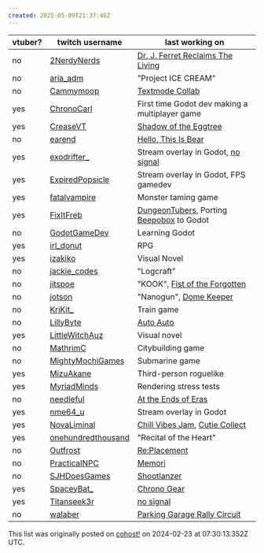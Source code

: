 ```yaml
---
created: 2025-05-09T21:37:46Z
---
```


vtuber? | twitch username | last working on
---|---|---
no | [2NerdyNerds](https://www.twitch.tv/2nerdynerds) | [Dr. J. Ferret Reclaims The Living](https://2nerdynerds.itch.io/dr-j-ferret-reclaims-the-living)
no | [aria_adm](https://www.twitch.tv/aria_adm) | "Project ICE CREAM"
no | [Cammymoop](https://www.twitch.tv/cammymoop) | [Textmode Collab](https://cammymoop.com/textmode-collab/)
yes | [ChronoCarl](https://www.twitch.tv/chronocarl) | First time Godot dev making a multiplayer game
yes | [CreaseVT](https://www.twitch.tv/CreaseVT) | [Shadow of the Eggtree](https://creasevt.itch.io/shadow-of-the-eggtree)
no | [earend](https://www.twitch.tv/earend) | [Hello, This Is Bear](https://store.steampowered.com/app/2645770/Hello_This_Is_Bear)
yes | [exodrifter_](https://www.twitch.tv/exodrifter_) | Stream overlay in Godot, [no signal](https://exodrifter.itch.io/lost-contact)
yes | [ExpiredPopsicle](https://www.twitch.tv/expiredpopsicle) | Stream overlay in Godot, FPS gamedev
yes | [fatalvampire](https://www.twitch.tv/fatalvampire) | Monster taming game
yes | [FixItFreb](https://www.twitch.tv/fixitfreb) | [DungeonTubers](https://fixitfreb.itch.io/dungeontubers), Porting [Beepobox](https://fixitfreb.itch.io/beepo-box) to Godot
no | [GodotGameDev](https://www.twitch.tv/godotgamedev) | Learning Godot
yes | [irl_donut](https://www.twitch.tv/irl_donut) | RPG
yes | [izakiko](https://www.twitch.tv/izakiko) | Visual Novel
no | [jackie_codes](https://www.twitch.tv/jackie_codes) | "Logcraft"
no | [jitspoe](https://www.twitch.tv/jitspoe) | "KOOK", [Fist of the Forgotten](http://fistoftheforgotten.com/)
no | [jotson](https://www.twitch.tv/jotson) | "Nanogun", [Dome Keeper](https://store.steampowered.com/app/1637320/Dome_Keeper/)
no | [KriKit_](https://www.twitch.tv/krikit_) | Train game
no | [LillyByte](https://www.twitch.tv/lillybyte) | [Auto Auto](https://store.steampowered.com/app/2636380/Auto_Auto_Maximum_Autodrive_In_The_Alien_Apocalypse/)
yes | [LittleWitchAuz](https://www.twitch.tv/littlewitchauz) | Visual novel
no | [MathrimC](https://www.twitch.tv/mathrimc) | Citybuilding game
no | [MightyMochiGames](https://www.twitch.tv/mightymochigames) | Submarine game
yes | [MizuAkane](https://www.twitch.tv/mizuakane) | Third-person roguelike
yes | [MyriadMinds](https://www.twitch.tv/myriadminds) | Rendering stress tests
no | [needleful](https://www.twitch.tv/needleful) | [At the Ends of Eras](https://www.youtube.com/watch?v=w7CGwNvUzHs)
yes | [nme64_u](https://www.twitch.tv/nme64_u) | Stream overlay in Godot
yes | [NovaLiminal](https://www.twitch.tv/novaliminal) | [Chill Vibes Jam](https://itch.io/jam/chill-vibes-game-jam-winter-2023-24), [Cutie Collect](https://novaliminal.itch.io/cutie-collect)
yes | [onehundredthousand](https://www.twitch.tv/onehundredthousand) | "Recital of the Heart"
no | [Outfrost](https://www.twitch.tv/outfrost) | [Re:Placement](https://outfrost.itch.io/replacement)
no | [PracticalNPC](https://www.twitch.tv/practicalnpc) | [Memori](https://store.steampowered.com/app/1712700/Memori/)
no | [SJHDoesGames](https://www.twitch.tv/sjhdoesgames) | [Shootlanzer](https://munity.itch.io/shootlanzer-prototype)
yes | [SpaceyBat_](https://www.twitch.tv/spaceybat_) | [Chrono Gear](https://spaceybat.itch.io/project-chrono-gear)
yes | [Titanseek3r](https://www.twitch.tv/titanseek3r) | [no signal](https://exodrifter.itch.io/lost-contact)
no | [walaber](https://www.twitch.tv/walaber) | [Parking Garage Rally Circuit](https://store.steampowered.com/app/2737300/Parking_Garage_Rally_Circuit/)

This list was originally posted on [cohost!](https://cohost.org/exodrifter/post/4624293-every-single-godot-t) on 2024-02-23 at 07:30:13.352Z UTC.
